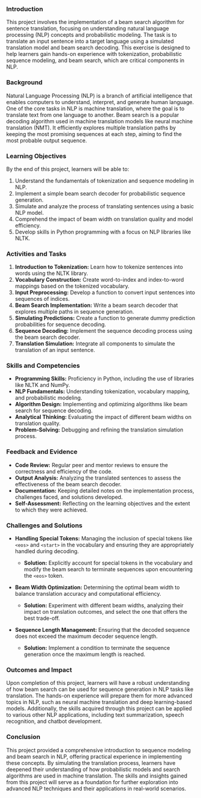 ### **Introduction**
This project involves the implementation of a beam search algorithm for sentence translation, focusing on understanding natural language processing (NLP) concepts and probabilistic modeling. The task is to translate an input sentence into a target language using a simulated translation model and beam search decoding. This exercise is designed to help learners gain hands-on experience with tokenization, probabilistic sequence modeling, and beam search, which are critical components in NLP.

### **Background**
Natural Language Processing (NLP) is a branch of artificial intelligence that enables computers to understand, interpret, and generate human language. One of the core tasks in NLP is machine translation, where the goal is to translate text from one language to another. Beam search is a popular decoding algorithm used in machine translation models like neural machine translation (NMT). It efficiently explores multiple translation paths by keeping the most promising sequences at each step, aiming to find the most probable output sequence.

### **Learning Objectives**
By the end of this project, learners will be able to:
1. Understand the fundamentals of tokenization and sequence modeling in NLP.
2. Implement a simple beam search decoder for probabilistic sequence generation.
3. Simulate and analyze the process of translating sentences using a basic NLP model.
4. Comprehend the impact of beam width on translation quality and model efficiency.
5. Develop skills in Python programming with a focus on NLP libraries like NLTK.

### **Activities and Tasks**
1. **Introduction to Tokenization:** Learn how to tokenize sentences into words using the NLTK library.
2. **Vocabulary Construction:** Create word-to-index and index-to-word mappings based on the tokenized vocabulary.
3. **Input Preprocessing:** Develop a function to convert input sentences into sequences of indices.
4. **Beam Search Implementation:** Write a beam search decoder that explores multiple paths in sequence generation.
5. **Simulating Predictions:** Create a function to generate dummy prediction probabilities for sequence decoding.
6. **Sequence Decoding:** Implement the sequence decoding process using the beam search decoder.
7. **Translation Simulation:** Integrate all components to simulate the translation of an input sentence.

### **Skills and Competencies**
- **Programming Skills:** Proficiency in Python, including the use of libraries like NLTK and NumPy.
- **NLP Fundamentals:** Understanding tokenization, vocabulary mapping, and probabilistic modeling.
- **Algorithm Design:** Implementing and optimizing algorithms like beam search for sequence decoding.
- **Analytical Thinking:** Evaluating the impact of different beam widths on translation quality.
- **Problem-Solving:** Debugging and refining the translation simulation process.

### **Feedback and Evidence**
- **Code Review:** Regular peer and mentor reviews to ensure the correctness and efficiency of the code.
- **Output Analysis:** Analyzing the translated sentences to assess the effectiveness of the beam search decoder.
- **Documentation:** Keeping detailed notes on the implementation process, challenges faced, and solutions developed.
- **Self-Assessment:** Reflecting on the learning objectives and the extent to which they were achieved.

### **Challenges and Solutions**
- **Handling Special Tokens:** Managing the inclusion of special tokens like `<eos>` and `<start>` in the vocabulary and ensuring they are appropriately handled during decoding.
  - **Solution:** Explicitly account for special tokens in the vocabulary and modify the beam search to terminate sequences upon encountering the `<eos>` token.
  
- **Beam Width Optimization:** Determining the optimal beam width to balance translation accuracy and computational efficiency.
  - **Solution:** Experiment with different beam widths, analyzing their impact on translation outcomes, and select the one that offers the best trade-off.

- **Sequence Length Management:** Ensuring that the decoded sequence does not exceed the maximum decoder sequence length.
  - **Solution:** Implement a condition to terminate the sequence generation once the maximum length is reached.

### **Outcomes and Impact**
Upon completion of this project, learners will have a robust understanding of how beam search can be used for sequence generation in NLP tasks like translation. The hands-on experience will prepare them for more advanced topics in NLP, such as neural machine translation and deep learning-based models. Additionally, the skills acquired through this project can be applied to various other NLP applications, including text summarization, speech recognition, and chatbot development.

### **Conclusion**
This project provided a comprehensive introduction to sequence modeling and beam search in NLP, offering practical experience in implementing these concepts. By simulating the translation process, learners have deepened their understanding of how probabilistic models and search algorithms are used in machine translation. The skills and insights gained from this project will serve as a foundation for further exploration into advanced NLP techniques and their applications in real-world scenarios.
